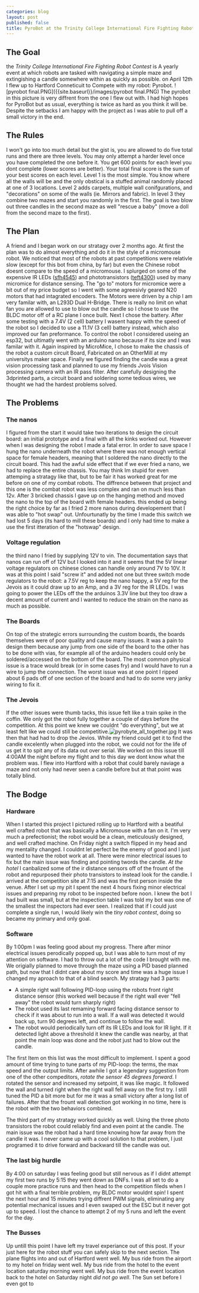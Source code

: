 ```yaml
---
categories: blog
layout: post
published: false
title: PyroBot at the Trinity College International Fire Fighting Robot Contest
---
```

## The Goal
the _Trinity College International Fire Fighting Robot Contest_ is A yearly event at which robots are tasked with navigating a simple maze and extingishing a candle somewhere within as quickly as possible. on April 12th I flew up to Hartford Conneticuit to Compete with my robot: Pyrobot. ![pyrobot final.PNG]({{site.baseurl}}/images/pyrobot final.PNG)
The pyrobot in this picture is very diffrent from the one I flew out with. I had high hopes for PyroBot but as usual, everything is twice as hard as you think it will be. Despite the setbacks I am happy with the project as I was able to pull off a small victory in the end.

## The Rules
I won't go into too much detail but the gist is, you are allowed to do five total runs and there are three levels. You may only attempt a harder level once you have completed the one before it. You get 600 points for each level you dont complete (lower scores are better). Your total final score is the sum of your best scores on each level. Level 1 is the most simple. You know where all the walls will be and the only obstical is a stuffed animal randomly placed at one of 3 locations. Level 2 adds carpets, multiple wall conifgurations, and "decorations" on some of the walls (ie. Mirrors and fabric). In level 3 they combine two mazes and start you randomly in the first. The goal is two blow out three candles in the second maze as well "rescue a baby" (move a doll from the second maze to the first).

## The Plan
A friend and I began work on our stratagy over 2 months ago. At first the plan was to do almost everything and do it in the style of a micromouse robot. We noticed that most of the robots at past competitions were relativle slow (except for this bot from china, by far) but even the Chinese robot doesnt compare to the speed of a micromouse. I splurged on some of the expensive IR LEDs ([sfh4545](https://www.digikey.com/product-detail/en/osram-opto-semiconductors-inc/SFH-4545/475-2919-ND/2205955?utm_adgroup=Optoelectronics&slid=&gclid=CjwKCAjwzPXlBRAjEiwAj_XTEY_Bn_ii0FJhxkulefOmwNh326yjtMyb8GEm5WsBmxhUt5ty_riYpBoCXm8QAvD_BwE)) and phototransistors ([teft4300](https://www.mouser.com/datasheet/2/427/teft4300-84750.pdf)) used by many micromice for distance sensing. The "go to" motors for micromice were a bit out of my price budget so I went with some agreesivly geared N20 motors that had intagrated encoders. The Motors were driven by a chip I am very familar with, an L293D Dual H-Bridge. There is really no limit on what fan you are allowed to use to blow out the candle so I chose to use the BLDC motor off of a RC plane I once built. Next I chose the battery. After some testing with a 7.4V (2 cell) battery I wasent happy with the speed of the robot so I decided to use a 11.1V (3 cell) battery instead, which also improved our fan preformance. To control the robot I considered useing an esp32, but ultimatly went with an arduino nano because if its size and I was familar with it. Again inspired by MicroMice, I chose to make the chassis of the robot a custom circuit Board, Fabricated on an OtherMill at my universitys maker space. Finally we figured finding the candle was a great vision processing task and planned to use my friends Jvois Vision processing camera with an IR pass filter. After carefully designing the 3dprinted parts, a circuit board and soldering some tedious wires, we thought we had the hardest problems solved.

## The Problems
### The nanos
I figured from the start it would take two iterations to design the circuit board: an initial prototype and a final with all the kinks worked out. However when I was designing the robot I made a fatal error. In order to save space I hung the nano underneath the robot where there was not enough vertical space for female headers, meaning that I soldered the nano directly to the circuit board. This had the awful side effect that if we ever fried a nano, we had to replace the entire chassis. You may think Im stupid for even attemping a stratagy like that, but to be fair it has worked great for me before on one of my combat robots. The diffrence between that project and this one is the combat robot was less complex and ran on much less than 12v. After 3 bricked chassis I gave up on the hanging method and moved the nano to the top of the board with female headers. this ended up being the right choice by far as I fried 2 more nanos during developement that I was able to "hot swap" out. Unfourtunatly by the time I made this switch we had lost 5 days (its hard to mill these boards) and I only had time to make a use the first itteration of the "hotswap" design. 

### Voltage regulation
the third nano I fried by supplying 12V to vin. The documentation says that nanos can run off of 12V but I looked into it and it seems that the 5V linear voltage regulators on chinese clones can handle only around 7V to 10V. It was at this point I said "screw it" and added not one but three switch mode regulators to the robot: a 7.5V reg to keep the nano happy, a 5V reg for the Jevois as it could draw up to an Amp, and a 3V reg for the IR LEDs. I was going to power the LEDs off the the arduinos 3.3V line but they too draw a decent amount of current and I wanted to reduce the strain on the nano as much as possible.

### The Boards
On top of the strategic errors surrounding the custom boards, the boards themselves were of poor quality and cause many issues. It was a pain to design them because any jump from one side of the board to the other has to be done with vias, for example all of the arduino headers could only be soldered/accessed on the bottom of the board. The most common physical issue is a trace would break (or in some cases fry) and I would have to run a wire to jump the connection. The worst issue was at one point I ripped about 6 pads off of one section of the board and had to do some very janky wiring to fix it.

### The Jevois
If the other issues were thumb tacks, this issue felt like a train spike in the coffin. We only got the robot fully together a couple of days before the competition. At this point we knew we couldnt "do everything", but we at least felt like we could still be competitive.![pyrobyte_all_together.jpg]({{site.baseurl}}/images/pyrobyte_all_together.jpg)
It was then that had had to drop the Jevios. While my friend could get it to find the candle excelently when plugged into the robot, we could not for the life of us get it to spit any of its data out over serial. We worked on this issue till 4:00AM the night before my flight and to this day we dont know what the problem was. I flew into Hartford with a robot that could barely naviage a maze and not only had never seen a candle before but at that point was totally blind.

## The Bodge
### Hardware
When I started this project I pictured rolling up to Hartford with a beatiful well crafted robot that was basically a Micromouse with a fan on it. I'm very much a prefectionist; the robot would be a clean, meticulously designed, and well crafted machine. On Friday night a switch flipped in my head and my mentality changed. I couldnt let perfect be the enemy of good and I just wanted to have the robot work at all. There were minor electrical issues to fix but the main issue was finding and pointing twords the candle. _At the hotel_ I canbalized some of the ir distance sensors off of the frount of the robot and repurposed their photo transistors to instead look for the candle. I arrived at the competition site at 7:15 and was the first person inside the venue. After I set up my pit I spent the next 4 hours fixing minor electrical issues and preparing my robot to be inspected before noon. I knew the bot I had built was small, but at the inspection table I was told my bot was one of the smallest the inspectors had ever seen. I realized that if I could just complete a single run, I would likely win the _tiny robot contest_, doing so became my primary and only goal. 

### Software
By 1:00pm I was feeling good about my progress. There after minor electrical issues perodically popped up, but I was able to turn most of my attention on software. I had to throw out a lot of the code I brought with me. We origially planned to move through the maze using a PID based planned path, but now that I didnt care about my score and time was a huge issue I changed my aproach to that of a blind search. My stratagy had 3 parts:

- A simple right wall following PID-loop using the robots front right distance sensor (this worked well because if the right wall ever "fell away" the robot would turn sharply right)
- The robot used its last remaming forward facing distance sensor to check if it was about to run into a wall. If a wall was detected it would back up, turn 90 degrees left, and continue to follow the wall.
- The robot would periodically turn off its IR LEDs and look for IR light. If it detected light above a threshold it knew the candle was nearby, at that point the main loop was done and the robot just had to blow out the candle.

The first Item on this list was the most difficult to implement. I spent a good amount of time trying to tune parts of my PID-loop: the terms, the max speed and the output limits. After awhile I got a legendary suggestion from one of the other compeditors, _rotate the sensor 45 degrees forward_. I rotated the sensor and increased my setpoint, it was like magic. It followed the wall and turned right when the right wall fell away on the first try. I still tuned the PID a bit more but for me it was a small victory after a long list of failures. After that the frount wall detection got working in no time, here is the robot with the two behaviors combined. 

The third part of my stratagy worked quickly as well. Using the three photo transistors the robot could reliably find and even point at the candle. The main issue was the robot had a hard time knowing how far away from the candle it was. I never came up with a cool solution to that problem, I just programed it to drive forward and backward till the candle was out.

### The last big hurdle
By 4:00 on saturday I was feeling good but still nervous as if I didnt attempt my first two runs by 5:15 they went down as DNFs. I was all set to do a couple more practice runs and then head to the competition fileds when I got hit with a final terrible problem, my BLDC motor wouldnt spin! I spent the next hour and 15 minutes trying diffrent PWM signals, eliminating any potential mechanical issues and I even swaped out the ESC but it never got up to speed. I lost the chance to attempt 2 of my 5 runs and left the event for the day.

### The Busses
Up untill this point I have left my travel experiance out of this post. If your just here for the robot stuff you can safely skip to the next section. The plane flights into and out of Hartford went well. My bus ride from the airport to my hotel on friday went well. My bus ride from the hotel to the event location saturday morning went well. My bus ride from the event location back to the hotel on Saturday night _did not go well_. The Sun set before I even got to 










